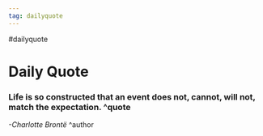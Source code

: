 ```yaml
---
tag: dailyquote
---
```


#dailyquote

# Daily Quote

### Life is so constructed that an event does not, cannot, will not, match the expectation. ^quote
*-Charlotte Brontë* ^author
